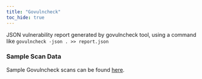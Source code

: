 ```yaml
---
title: "Govulncheck"
toc_hide: true
---
```

JSON vulnerability report generated by govulncheck tool, using a command like `govulncheck -json . >> report.json`

### Sample Scan Data
Sample Govulncheck scans can be found [here](https://github.com/DefectDojo/django-DefectDojo/tree/master/unittests/scans/govulncheck).
